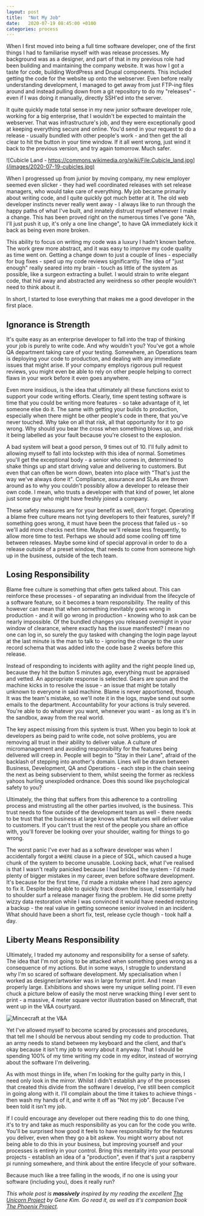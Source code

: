 ```yaml
---
layout: post
title:  "Not My Job"
date:   2020-07-19 08:45:00 +0100
categories: process
---
```


When I first moved into being a full time software developer, one of the first things I had to familiarise myself with was release processes. My background was as a designer, and part of that in my previous role had been building and maintaining the company website. It was how I got a taste for code, building WordPress and Drupal components. This included getting the code for the website up onto the webserver. Even before really understanding development, I managed to get away from just FTP-ing files around and instead pulling down from a git repository to do my "releases" - even if I was doing it manually, directly SSH'ed into the server.

It quite quickly made total sense in my new junior software developer role, working for a big enterprise, that I wouldn't be expected to maintain the webserver. That was infrastructure's job, and they were exceptionally good at keeping everything secure and online. You'd send in your request to do a release - usually bundled with other people's work - and then get the all clear to hit the button in your time window. If it all went wrong, just wind it back to the previous version, and try again tomorrow. Much safer.

![Cubicle Land - https://commons.wikimedia.org/wiki/File:Cubicle_land.jpg](/images/2020-07-19-cubicles.jpg)

When I progressed up from junior by moving company, my new employer seemed even slicker - they had well coordinated releases with set release managers, who would take care of everything. My job became primarily about writing code, and I quite quickly got much better at it. The old web developer instincts never really went away - I always like to run through the happy paths of what I've built, and innately distrust myself whenever I make a change. This has been proved right on the numerous times I've gone "Ah, I'll just push it up, it's only a one line change", to have QA immediately kick it back as being even more broken.

This ability to focus on writing my code was a luxury I hadn't known before. The work grew more abstract, and it was easy to improve my code quality as time went on. Getting a change down to just a couple of lines - especially for bug fixes - sped up my code reviews significantly. The idea of "just enough" really seared into my brain - touch as little of the system as possible, like a surgeon extracting a bullet. I would strain to write elegant code, that hid away and abstracted any weirdness so other people wouldn't need to think about it.

In short, I started to lose everything that makes me a good developer in the first place.

## Ignorance is Strength

It's quite easy as an enterprise developer to fall into the trap of thinking your job is purely to write code. And why wouldn't you? You've got a whole QA department taking care of your testing. Somewhere, an Operations team is deploying your code to production, and dealing with any immediate issues that might arise. If your company employs rigorous pull request reviews, you might even be able to rely on other people helping to correct flaws in your work before it even goes anywhere. 

Even more insidious, is the idea that ultimately all these functions exist to support your code writing efforts. Clearly, time spent testing software is time that you could be writing more features - so take advantage of it, let someone else do it. The same with getting your builds to production, especially when there might be other people's code in there, that you've never touched. Why take on all that risk, all that opportunity for it to go wrong. Why should you bear the cross when something blows up, and risk it being labelled as your fault because you're closest to the explosion.

A bad system will beat a good person, 9 times out of 10. I'll fully admit to allowing myself to fall into lockstep with this idea of normal. Sometimes you'll get the exceptional body - a senior who comes in, determined to shake things up and start driving value and delivering to customers. But even that can often be worn down, beaten into place with "That's just the way we've always done it". Compliance, assurance and SLAs are thrown around as to why you couldn't possibly allow a developer to release their own code. I mean, who trusts a developer with that kind of power, let alone just some guy who might have freshly joined a company.

These safety measures are for your benefit as well, don't forget. Operating a blame free culture means not tying developers to their features, surely? If something goes wrong, it must have been the process that failed us - so we'll add more checks next time. Maybe we'll release less frequently, to allow more time to test. Perhaps we should add some cooling off time between releases. Maybe some kind of special approval in order to do a release outside of a preset window, that needs to come from someone high up in the business, outside of the tech team.

## Losing Responsibility

Blame free culture is something that often gets talked about. This can reinforce these processes - of separating an individual from the lifecycle of a software feature, so it becomes a team responsibility. The reality of this however can mean that when something inevitably goes wrong in production - and it will go wrong in production - knowing who to ask can be nearly impossible. Of the bundled changes you released overnight in your window of clearance, where exactly has the issue manifested? I mean no one can log in, so surely the guy tasked with changing the login page layout at the last minute is the man to talk to - ignoring the change to the user record schema that was added into the code base 2 weeks before this release.

Instead of responding to incidents with agility and the right people lined up, because they hit the button 5 minutes ago, everything must be appraised and vetted. An appropriate response is selected. Gears are spun and the machine kicks in to resolve the issue - an issue that might be totally unknown to everyone in said machine. Blame is never apportioned, though. It was the team's mistake, so we'll note it in the logs, maybe send out some emails to the department. Accountability for your actions is truly severed. You're able to do whatever you want, whenever you want - as long as it's in the sandbox, away from the real world.

The key aspect missing from this system is trust. When you begin to look at developers as being paid to write code, not solve problems, you are removing all trust in their ability to deliver value. A culture of micromanagement and avoiding responsibility for the features being delivered will creep in. People will begin to "Stay in their Lane", afraid of the backlash of stepping into another's domain. Lines will be drawn between Business, Development, QA and Operations - each step in the chain seeing the next as being subservient to them, whilst seeing the former as reckless yahoos hurling unexploded ordnance. Does this sound like psychological safety to you?

Ultimately, the thing that suffers from this adherence to a controlling process and mistrusting all the other parties involved, is the business. This trust needs to flow outside of the development team as well - there needs to be trust that the business at large knows what features will deliver value to customers. If you can't trust the rest of the people you share an office with, you'll forever be looking over your shoulder, waiting for things to go wrong.

The worst panic I've ever had as a software developer was when I accidentally forgot a ```WHERE``` clause in a piece of SQL, which caused a huge chunk of the system to become unusable. Looking back, what I've realised is that I wasn't really panicked because I had bricked the system - I'd made plenty of bigger mistakes in my career, even before software development. It's because for the first time, I'd made a mistake where I had zero agency to fix it. Despite being able to quickly track down the issue, I essentially had to shoulder surf a release manager fixing the problem. He did some pretty wizzy data restoration while I was convinced it would have needed restoring a backup - the real value in getting someone senior involved in an incident. What should have been a short fix, test, release cycle though - took half a day. 

## Liberty Means Responsibility

Ultimately, I traded my autonomy and responsibility for a sense of safety. The idea that I'm not going to be attacked when something goes wrong as a consequence of my actions. But in some ways, I struggle to understand why I'm so scared of software development. My specialisation when I worked as designer/artworker was in large format print. And I mean properly large. Exhibitions and shows were my unique selling point. I'll even chuck a picture below of easily the most nerve wracking thing I ever sent to print - a massive, 4 meter square vector illustration based on Minecraft, that went up in the V&A courtyard. 

![Mincecraft at the V&A](/images/2020-07-19-minecraftva.jpg)

Yet I've allowed myself to become scared by processes and procedures, that tell me I should be nervous about sending my code to production. That an army needs to stand between my keyboard and the client, and that's okay because it isn't my job to worry about it anyway. That I should be spending 100% of my time writing my code in my editor, instead of worrying about the software I'm delivering.

As with most things in life, when I'm looking for the guilty party in this, I need only look in the mirror. Whilst I didn't establish any of the processes that created this divide from the software I develop, I've still been complicit in going along with it. I'll complain about the time it takes to achieve things - then wash my hands of it, and write it off as "Not my job". Because I've been told it isn't my job. 

If I could encourage any developer out there reading this to do one thing, it's to try and take as much responsibility as you can for the code you write. You'll be surprised how good it feels to have responsibility for the features you deliver, even when they go a bit askew. You might worry about not being able to do this in your business, but improving yourself and your processes is entirely in your control. Bring this mentality into your personal projects - establish an idea of a "production", even if that's just a raspberry pi running somewhere, and think about the entire lifecycle of your software. 

Because much like a tree falling in the woods, if no one is using your software (including you), does it really run?

*This whole post is **massively** inspired by my reading the excellent [The Unicorn Project](https://www.goodreads.com/en/book/show/44333183-the-unicorn-project) by Gene Kim. Go read it, as well as it's companion book [The Phoenix Project](https://www.goodreads.com/book/show/17255186-the-phoenix-project).*